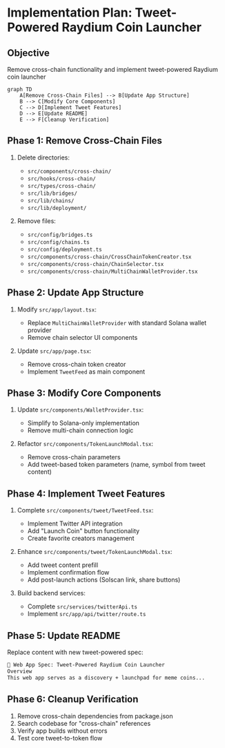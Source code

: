 # Implementation Plan: Tweet-Powered Raydium Coin Launcher

## Objective
Remove cross-chain functionality and implement tweet-powered Raydium coin launcher

```mermaid
graph TD
    A[Remove Cross-Chain Files] --> B[Update App Structure]
    B --> C[Modify Core Components]
    C --> D[Implement Tweet Features]
    D --> E[Update README]
    E --> F[Cleanup Verification]
```

## Phase 1: Remove Cross-Chain Files
1. Delete directories:
   - `src/components/cross-chain/`
   - `src/hooks/cross-chain/`
   - `src/types/cross-chain/`
   - `src/lib/bridges/`
   - `src/lib/chains/`
   - `src/lib/deployment/`

2. Remove files:
   - `src/config/bridges.ts`
   - `src/config/chains.ts`
   - `src/config/deployment.ts`
   - `src/components/cross-chain/CrossChainTokenCreator.tsx`
   - `src/components/cross-chain/ChainSelector.tsx`
   - `src/components/cross-chain/MultiChainWalletProvider.tsx`

## Phase 2: Update App Structure
1. Modify `src/app/layout.tsx`:
   - Replace `MultiChainWalletProvider` with standard Solana wallet provider
   - Remove chain selector UI components

2. Update `src/app/page.tsx`:
   - Remove cross-chain token creator
   - Implement `TweetFeed` as main component

## Phase 3: Modify Core Components
1. Update `src/components/WalletProvider.tsx`:
   - Simplify to Solana-only implementation
   - Remove multi-chain connection logic

2. Refactor `src/components/TokenLaunchModal.tsx`:
   - Remove cross-chain parameters
   - Add tweet-based token parameters (name, symbol from tweet content)

## Phase 4: Implement Tweet Features
1. Complete `src/components/tweet/TweetFeed.tsx`:
   - Implement Twitter API integration
   - Add "Launch Coin" button functionality
   - Create favorite creators management

2. Enhance `src/components/tweet/TokenLaunchModal.tsx`:
   - Add tweet content prefill
   - Implement confirmation flow
   - Add post-launch actions (Solscan link, share buttons)

3. Build backend services:
   - Complete `src/services/twitterApi.ts`
   - Implement `src/app/api/twitter/route.ts`

## Phase 5: Update README
Replace content with new tweet-powered spec:
```markdown
🧾 Web App Spec: Tweet-Powered Raydium Coin Launcher
Overview
This web app serves as a discovery + launchpad for meme coins...
```

## Phase 6: Cleanup Verification
1. Remove cross-chain dependencies from package.json
2. Search codebase for "cross-chain" references
3. Verify app builds without errors
4. Test core tweet-to-token flow